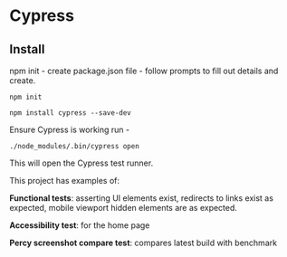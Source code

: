 # Cypress

## Install

npm init - create package.json file - follow prompts to fill out details and create.

```
npm init
```

```
npm install cypress --save-dev
```

Ensure Cypress is working run -

```
./node_modules/.bin/cypress open
```

This will open the Cypress test runner.

This project has examples of:

**Functional tests**: asserting UI elements exist, redirects to links exist as expected, mobile viewport hidden elements are as expected.

**Accessibility test**: for the home page

**Percy screenshot compare test**: compares latest build with benchmark
